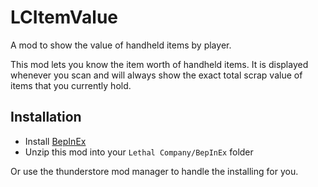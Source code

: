 # LCItemValue
A mod to show the value of handheld items by player. 

This mod lets you know the item worth of handheld items.
It is displayed whenever you scan and will always show the exact total scrap value of items that you currently hold.

## Installation

- Install [BepInEx](https://thunderstore.io/c/lethal-company/p/BepInEx/BepInExPack/)
- Unzip this mod into your `Lethal Company/BepInEx` folder

Or use the thunderstore mod manager to handle the installing for you.